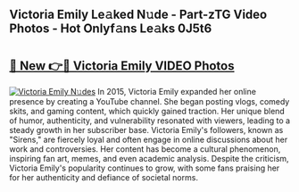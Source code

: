 ## Victoria Emily Le𝚊ked N𝚞de - Part-zTG Video Photos - Hot Onlyf𝚊ns Le𝚊ks 0J5t6

# <h2><a href="http://ab87974.deff.icu/?id=Victoria+Emily">🔗 New 👉🔴 Victoria Emily VIDEO Photos</a></h2>

[![Victoria Emily N𝚞des](https://i.imgur.com/rIISA9y.gif)](http://ab87974.deff.icu/?id=Victoria+Emily)
In 2015, Victoria Emily expanded her online presence by creating a YouTube channel. She began posting vlogs, comedy skits, and gaming content, which quickly gained traction. Her unique blend of humor, authenticity, and vulnerability resonated with viewers, leading to a steady growth in her subscriber base. Victoria Emily's followers, known as "Sirens," are fiercely loyal and often engage in online discussions about her work and controversies. Her content has become a cultural phenomenon, inspiring fan art, memes, and even academic analysis. Despite the criticism, Victoria Emily's popularity continues to grow, with some fans praising her for her authenticity and defiance of societal norms.
